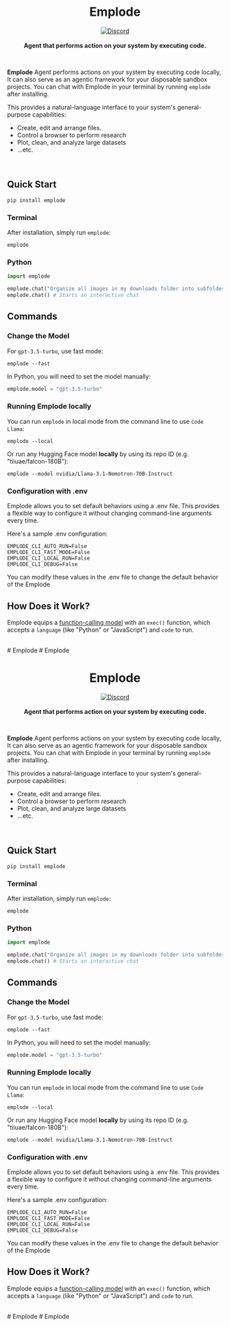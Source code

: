 <h1 align="center">Emplode</h1>

<p align="center">
    <a href="https://discord.gg/uZmvdFpSyW">
        <img alt="Discord" src="https://img.shields.io/discord/1172527582684651600?logo=discord&style=flat&logoColor=white"/>
    </a>
    <br><br>
    <b>Agent that performs action on your system by executing code.</b>
</p>

<br>

**Emplode** Agent performs actions on your system by executing code locally, It can also serve as an agentic framework for your disposable sandbox projects. You can chat with Emplode in your terminal by running `emplode` after installing.

This provides a natural-language interface to your system's general-purpose capabilities:

- Create, edit and arrange files.
- Control a browser to perform research
- Plot, clean, and analyze large datasets
- ...etc.

<br>

## Quick Start

```shell
pip install emplode
```

### Terminal

After installation, simply run `emplode`:

```shell
emplode
```

### Python

```python
import emplode

emplode.chat("Organize all images in my downloads folder into subfolders by year, naming each folder after the year.") # Executes a single command
emplode.chat() # Starts an interactive chat
```

## Commands

### Change the Model

For `gpt-3.5-turbo`, use fast mode:

```shell
emplode --fast
```

In Python, you will need to set the model manually:

```python
emplode.model = "gpt-3.5-turbo"
```

### Running Emplode locally

You can run `emplode` in local mode from the command line to use `Code Llama`:

```shell
emplode --local
```

Or run any Hugging Face model **locally** by using its repo ID (e.g. "tiiuae/falcon-180B"):

```shell
emplode --model nvidia/Llama-3.1-Nemotron-70B-Instruct
```


### Configuration with .env

Emplode allows you to set default behaviors using a .env file. This provides a flexible way to configure it without changing command-line arguments every time.

Here's a sample .env configuration:

```
EMPLODE_CLI_AUTO_RUN=False
EMPLODE_CLI_FAST_MODE=False
EMPLODE_CLI_LOCAL_RUN=False
EMPLODE_CLI_DEBUG=False
```

You can modify these values in the .env file to change the default behavior of the Emplode

## How Does it Work?

Emplode equips a [function-calling model](https://platform.openai.com/docs/guides/gpt/function-calling) with an `exec()` function, which accepts a `language` (like "Python" or "JavaScript") and `code` to run.

<br>
# Emplode
# Emplode
<h1 align="center">Emplode</h1>

<p align="center">
    <a href="https://discord.gg/uZmvdFpSyW">
        <img alt="Discord" src="https://img.shields.io/discord/1172527582684651600?logo=discord&style=flat&logoColor=white"/>
    </a>
    <br><br>
    <b>Agent that performs action on your system by executing code.</b>
</p>

<br>

**Emplode** Agent performs actions on your system by executing code locally, It can also serve as an agentic framework for your disposable sandbox projects. You can chat with Emplode in your terminal by running `emplode` after installing.

This provides a natural-language interface to your system's general-purpose capabilities:

- Create, edit and arrange files.
- Control a browser to perform research
- Plot, clean, and analyze large datasets
- ...etc.

<br>

## Quick Start

```shell
pip install emplode
```

### Terminal

After installation, simply run `emplode`:

```shell
emplode
```

### Python

```python
import emplode

emplode.chat("Organize all images in my downloads folder into subfolders by year, naming each folder after the year.") # Executes a single command
emplode.chat() # Starts an interactive chat
```

## Commands

### Change the Model

For `gpt-3.5-turbo`, use fast mode:

```shell
emplode --fast
```

In Python, you will need to set the model manually:

```python
emplode.model = "gpt-3.5-turbo"
```

### Running Emplode locally

You can run `emplode` in local mode from the command line to use `Code Llama`:

```shell
emplode --local
```

Or run any Hugging Face model **locally** by using its repo ID (e.g. "tiiuae/falcon-180B"):

```shell
emplode --model nvidia/Llama-3.1-Nemotron-70B-Instruct
```


### Configuration with .env

Emplode allows you to set default behaviors using a .env file. This provides a flexible way to configure it without changing command-line arguments every time.

Here's a sample .env configuration:

```
EMPLODE_CLI_AUTO_RUN=False
EMPLODE_CLI_FAST_MODE=False
EMPLODE_CLI_LOCAL_RUN=False
EMPLODE_CLI_DEBUG=False
```

You can modify these values in the .env file to change the default behavior of the Emplode

## How Does it Work?

Emplode equips a [function-calling model](https://platform.openai.com/docs/guides/gpt/function-calling) with an `exec()` function, which accepts a `language` (like "Python" or "JavaScript") and `code` to run.

<br>
# Emplode
# Emplode
